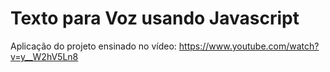 # Texto para Voz usando Javascript

Aplicação do projeto ensinado no vídeo:
https://www.youtube.com/watch?v=y__W2hV5Ln8
